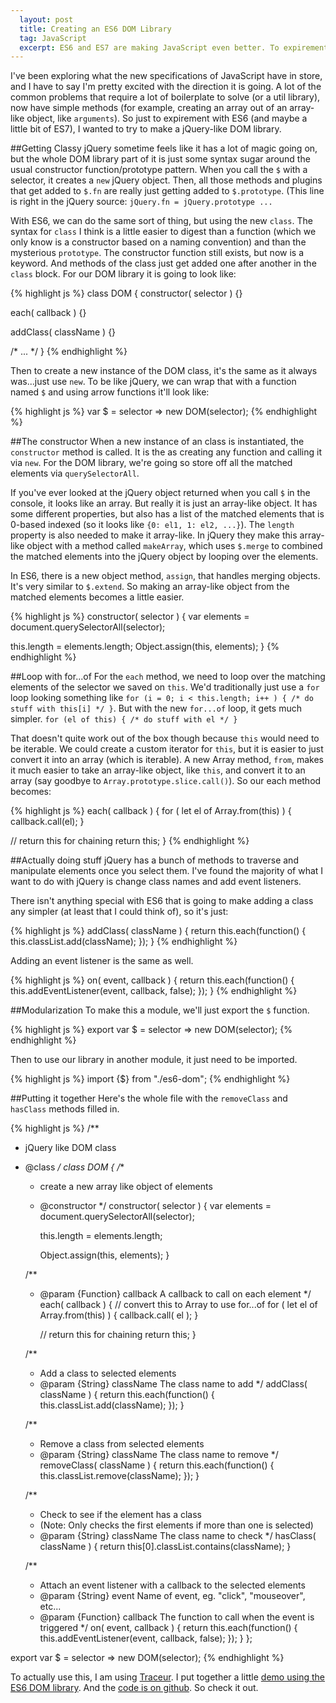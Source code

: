 ```yaml
---
  layout: post
  title: Creating an ES6 DOM Library
  tag: JavaScript
  excerpt: ES6 and ES7 are making JavaScript even better. To expirement with some of the new features, let's look at how to write a jQuery-like DOM library.
---
```


I've been exploring what the new specifications of JavaScript have in store, and I have to say I'm pretty excited with the direction it is going. A lot of the common problems that require a lot of boilerplate to solve (or a util library), now have simple methods (for example, creating an array out of an array-like object, like `arguments`). So just to expirement with ES6 (and maybe a little bit of ES7), I wanted to try to make a jQuery-like DOM library. 

##Getting Classy
jQuery sometime feels like it has a lot of magic going on, but the whole DOM library part of it is just some syntax sugar around the usual constructor function/prototype pattern. When you call the `$` with a selector, it creates a `new` jQuery object. Then, all those methods and plugins that get added to `$.fn` are really just getting added to `$.prototype`. (This line is right in the jQuery source: `jQuery.fn = jQuery.prototype ...`

With ES6, we can do the same sort of thing, but using the new `class`. The syntax for `class` I think is a little easier to digest than a function (which we only know is a constructor based on a naming convention) and than the mysterious `prototype`. The constructor function still exists, but now is a keyword. And methods of the class just get added one after another in the `class` block. For our DOM library it is going to look like:

{% highlight js %}
class DOM {
  constructor( selector ) {}

  each( callback ) {}

  addClass( className ) {}

  /* ... */
}
{% endhighlight %}

Then to create a new instance of the DOM class, it's the same as it always was...just use `new`. To be like jQuery, we can wrap that with a function named `$` and using arrow functions it'll look like:

{% highlight js %}
var $ = selector => new DOM(selector);
{% endhighlight %}

##The constructor
When a new instance of an class is instantiated, the `constructor` method is called. It is the as creating any function and calling it via `new`. For the DOM library, we're going so store off all the matched elements via `querySelectorAll`.

If you've ever looked at the jQuery object returned when you call `$` in the console, it looks like an array. But really it is just an array-like object. It has some different properties, but also has a list of the matched elements that is 0-based indexed (so it looks like `{0: el1, 1: el2, ...}`). The `length` property is also needed to make it array-like. In jQuery they make this array-like object with a method called `makeArray`, which uses `$.merge` to combined the matched elements into the jQuery object by looping over the elements.

In ES6, there is a new object method, `assign`, that handles merging objects. It's very similar to `$.extend`. So making an array-like object from the matched elements becomes a little easier. 

{% highlight js %}
constructor( selector ) {
  var elements = document.querySelectorAll(selector);

  this.length = elements.length;
  Object.assign(this, elements);
}
{% endhighlight %}

##Loop with for...of
For the `each` method, we need to loop over the matching elements of the selector we saved on `this`.  We'd traditionally just use a `for` loop looking something like `for (i = 0; i < this.length; i++ ) { /* do stuff with this[i] */ }`.  But with the new `for...of` loop, it gets much simpler. `for (el of this) { /* do stuff with el */ }`

That doesn't quite work out of the box though because `this` would need to be iterable. We could create a custom iterator for `this`, but it is easier to just convert it into an array  (which is iterable). A new Array method, `from`, makes it much easier to take an array-like object, like `this`, and convert it to an array (say goodbye to `Array.prototype.slice.call()`). So our each method becomes:

{% highlight js %}
each( callback ) {
  for ( let el of Array.from(this) ) {
    callback.call(el);
  }
  
 // return this for chaining
  return this;
}
{% endhighlight %}
 
##Actually doing stuff
jQuery has a bunch of methods to traverse and manipulate elements once you select them. I've found the majority of what I want to do with jQuery is change class names and add event listeners.

There isn't anything special with ES6 that is going to make adding a class any simpler (at least that I could think of), so it's just:

{% highlight js %}
addClass( className ) {
  return this.each(function() {
    this.classList.add(className);
  });
}
{% endhighlight %}

Adding an event listener is the same as well.

{% highlight js %}
on( event, callback ) {
  return this.each(function() {
    this.addEventListener(event, callback, false);
  });
}
{% endhighlight %}

##Modularization
To make this a module, we'll just export the `$` function.

{% highlight js %}
export var $ = selector => new DOM(selector);
{% endhighlight %}

Then to use our library in another module, it just need to be imported.

{% highlight js %}
import {$} from "./es6-dom";
{% endhighlight %}

##Putting it together
Here's the whole file with the `removeClass` and `hasClass` methods filled in.

{% highlight js %}
/**
 * jQuery like DOM class
 * @class
 */
class DOM {
	/**
	 * create a new array like object of elements
	 * @constructor
	 */
	constructor( selector ) {
		var elements = document.querySelectorAll(selector);
		
		this.length = elements.length;
		
		Object.assign(this, elements);
	}
	
	/**
	 * @param {Function} callback A callback to call on each element
	 */
	each( callback ) {
		// convert this to Array to use for...of
		for ( let el of Array.from(this) ) {
			callback.call( el );
		}
		
		// return this for chaining
		return this;
	}
	
	/**
	 * Add a class to selected elements
	 * @param {String} className The class name to add
	 */
	addClass( className ) {
		return this.each(function() {
			this.classList.add(className);
		});
	}
	
	/**
	 * Remove a class from selected elements
	 * @param {String} className The class name to remove
	 */
	removeClass( className ) {
		return this.each(function() {
			this.classList.remove(className);
		});
	}
	
	/**
	 * Check to see if the element has a class
	 * (Note: Only checks the first elements if more than one is selected)
	 * @param {String} className The class name to check
	 */
	hasClass( className ) {
		return this[0].classList.contains(className);
	}
	
	/**
	 * Attach an event listener with a callback to the selected elements
	 * @param {String} event Name of event, eg. "click", "mouseover", etc...
	 * @param {Function} callback The function to call when the event is triggered
	 */
	on( event, callback ) {
		return this.each(function() {
			this.addEventListener(event, callback, false);
		});
	}
};

export var $ = selector => new DOM(selector);
{% endhighlight %}

To actually use this, I am using [Traceur](https://github.com/google/traceur-compiler). I put together a little [demo using the ES6 DOM library](/demos/es6-dom/). And the [code is on github](https://github.com/ericponto/ericponto.github.io/tree/master/demos/es6-dom). So check it out.